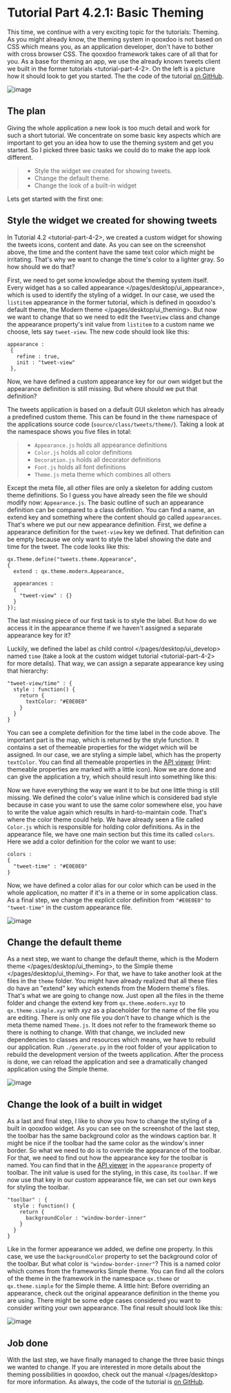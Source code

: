 Tutorial Part 4.2.1: Basic Theming
==================================

This time, we continue with a very exciting topic for the tutorials:
Theming. As you might already know, the theming system in qooxdoo is not
based on CSS which means you, as an application developer, don't have to
bother with cross browser CSS. The qooxdoo framework takes care of all
that for you. As a base for theming an app, we use the already known
tweets client we built in the former tutorials \<tutorial-part-4-2\>. On
the left is a picture how it should look to get you started. The the
code of the tutorial [on
GitHub](https://github.com/qooxdoo/qooxdoo/tree/%{release_tag}/component/tutorials/tweets/step4.2.1).

![image](step42.png)

The plan
--------

Giving the whole application a new look is too much detail and work for
such a short tutorial. We concentrate on some basic key aspects which
are important to get you an idea how to use the theming system and get
you started. So I picked three basic tasks we could do to make the app
look different.

> -   Style the widget we created for showing tweets.
> -   Change the default theme.
> -   Change the look of a built-in widget

Lets get started with the first one:

Style the widget we created for showing tweets
----------------------------------------------

In Tutorial 4.2 \<tutorial-part-4-2\>, we created a custom widget for
showing the tweets icons, content and date. As you can see on the
screenshot above, the time and the content have the same text color
which might be irritating. That's why we want to change the time's color
to a lighter gray. So how should we do that?

First, we need to get some knowledge about the theming system itself.
Every widget has a so called
appearance \</pages/desktop/ui\_appearance\>, which is used to identify
the styling of a widget. In our case, we used the `listitem` appearance
in the former tutorial, which is defined in qooxdoo's default theme, the
Modern theme \</pages/desktop/ui\_theming\>. But now we want to change
that so we need to edit the `TweetView` class and change the appearance
property's init value from `listitem` to a custom name we choose, lets
say `tweet-view`. The new code should look like this:

    appearance :
     {
       refine : true,
       init : "tweet-view"
     },

Now, we have defined a custom appearance key for our own widget but the
appearance definition is still missing. But where should we put that
definition?

The tweets application is based on a default GUI skeleton which has
already a predefined custom theme. This can be found in the `theme`
namespace of the applications source code
(`source/class/tweets/theme/`). Taking a look at the namespace shows you
five files in total:

> -   `Appearance.js` holds all appearance definitions
> -   `Color.js` holds all color definitions
> -   `Decoration.js` holds all decorator definitions
> -   `Font.js` holds all font definitions
> -   `Theme.js` meta theme which combines all others

Except the meta file, all other files are only a skeleton for adding
custom theme definitions. So I guess you have already seen the file we
should modify now: `Appearance.js`. The basic outline of such an
appearance definition can be compared to a class definition. You can
find a name, an extend key and something where the content should go
called `appearances`. That's where we put our new appearance definition.
First, we define a appearance definition for the `tweet-view` key we
defined. That definition can be empty because we only want to style the
label showing the date and time for the tweet. The code looks like this:

    qx.Theme.define("tweets.theme.Appearance",
    {
      extend : qx.theme.modern.Appearance,

      appearances :
      {
        "tweet-view" : {}
      }
    });

The last missing piece of our first task is to style the label. But how
do we access it in the appearance theme if we haven't assigned a
separate appearance key for it?

Luckily, we defined the label as
child control \</pages/desktop/ui\_develop\> named `time` (take a look
at the custom widget tutorial \<tutorial-part-4-2\> for more details).
That way, we can assign a separate appearance key using that hierarchy:

    "tweet-view/time" : {
      style : function() {
        return {
          textColor: "#E0E0E0"
        }
      }
    }

You can see a complete definition for the time label in the code above.
The important part is the map, which is returned by the style function.
It contains a set of themeable properties for the widget which will be
assigned. In our case, we are styling a simple label, which has the
property `textColor`. You can find all themeable properties in the [API
viewer](http://demo.qooxdoo.org/current/apiviewer/#qx.ui.core.Widget~textColor)
(Hint: themeable properties are marked with a little icon). Now we are
done and can give the application a try, which should result into
something like this:

Now we have everything the way we want it to be but one little thing is
still missing. We defined the color's value inline which is considered
bad style because in case you want to use the same color somewhere else,
you have to write the value again which results in hard-to-maintain
code. That's where the color theme could help. We have already seen a
file called `Color.js` which is responsible for holding color
definitions. As in the appearance file, we have one main section but
this time its called `colors`. Here we add a color definition for the
color we want to use:

    colors :
    {
      "tweet-time" : "#E0E0E0"
    }

Now, we have defined a color alias for our color which can be used in
the whole application, no matter if it's in a theme or in some
application class. As a final step, we change the explicit color
definition from `"#E0E0E0"` to `"tweet-time"` in the custom appearance
file.

![image](tutorial_4_2_1-2.png)

Change the default theme
------------------------

As a next step, we want to change the default theme, which is the
Modern theme \</pages/desktop/ui\_theming\>, to the
Simple theme \</pages/desktop/ui\_theming\>. For that, we have to take
another look at the files in the `theme` folder. You might have already
realized that all these files do have an "extend" key which extends from
the Modern theme's files. That's what we are going to change now. Just
open all the files in the theme folder and change the extend key from
`qx.theme.modern.xyz` to `qx.theme.simple.xyz` with *xyz* as a
placeholder for the name of the file you are editing. There is only one
file you don't have to change which is the meta theme named `Theme.js`.
It does not refer to the framework theme so there is nothing to change.
With that change, we included new dependencies to classes and resources
which means, we have to rebuild our application. Run `./generate.py` in
the root folder of your application to rebuild the development version
of the tweets application. After the process is done, we can reload the
application and see a dramatically changed application using the Simple
theme.

![image](tutorial_4_2_1-3.png)

Change the look of a built in widget
------------------------------------

As a last and final step, I like to show you how to change the styling
of a built in qooxdoo widget. As you can see on the screenshot of the
last step, the toolbar has the same background color as the windows
caption bar. It might be nice if the toolbar had the same color as the
window's inner border. So what we need to do is to override the
appearance of the toolbar. For that, we need to find out how the
appearance key for the toolbar is named. You can find that in the [API
viewer](http://demo.qooxdoo.org/current/apiviewer/#qx.ui.toolbar.ToolBar~appearance)
in the `appearance` property of toolbar. The init value is used for the
styling, in this case, its `toolbar`. If we now use that key in our
custom appearance file, we can set our own keys for styling the toolbar.

    "toolbar" : {
      style : function() {
        return {
          backgroundColor : "window-border-inner"
        }
      }
    }

Like in the former appearance we added, we define one property. In this
case, we use the `backgroundColor` property to set the background color
of the toolbar. But what color is `"window-border-inner"`? This is a
named color which comes from the frameworks Simple theme. You can find
all the colors of the theme in the framework in the namespace `qx.theme`
or `qx.theme.simple` for the Simple theme. A little hint: Before
overriding an appearance, check out the original appearance definition
in the theme you are using. There might be some edge cases considered
you want to consider writing your own appearance. The final result
should look like this:

![image](tutorial_4_2_1-4.png)

Job done
--------

With the last step, we have finally managed to change the three basic
things we wanted to change. If you are interested in more details about
the theming possibilities in qooxdoo,
check out the manual \</pages/desktop\> for more information. As always,
the code of the tutorial is [on
GitHub](https://github.com/qooxdoo/qooxdoo/tree/%{release_tag}/component/tutorials/tweets/step4.2.1).
